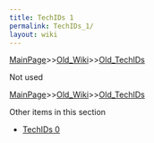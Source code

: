 ```yaml
---
title: TechIDs 1
permalink: TechIDs_1/
layout: wiki
---
```


[MainPage](/keeperrl_wiki/ "wikilink")>>[Old_Wiki](/keeperrl_wiki/Old_Wiki "wikilink")>>[Old_TechIDs](/keeperrl_wiki/Old_TechIDs "wikilink")

Not used

[MainPage](/keeperrl_wiki/ "wikilink")>>[Old_Wiki](/keeperrl_wiki/Old_Wiki "wikilink")>>[Old_TechIDs](/keeperrl_wiki/Old_TechIDs "wikilink")

Other items in this section
-    [TechIDs 0](/keeperrl_wiki/TechIDs_0 "wikilink")
